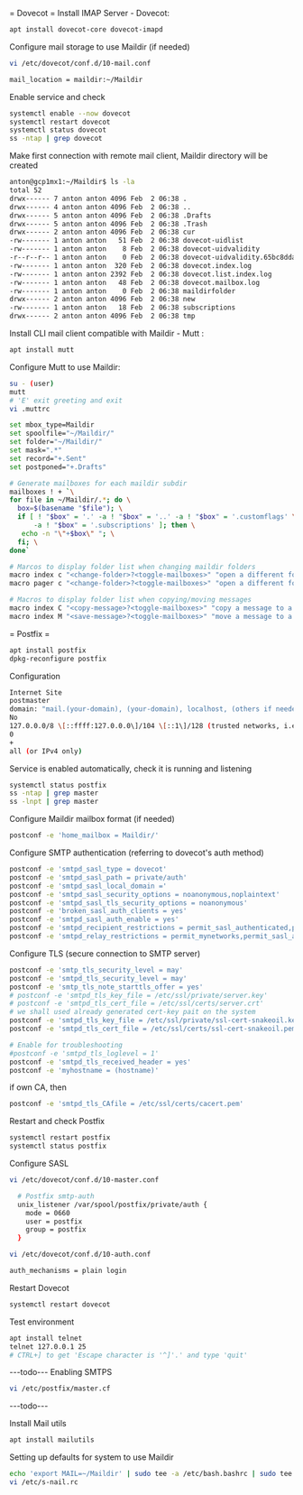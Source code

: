 = Dovecot =
Install IMAP Server - Dovecot:
```bash
apt install dovecot-core dovecot-imapd
```


Configure mail storage to use Maildir (if needed)
```bash
vi /etc/dovecot/conf.d/10-mail.conf
```
```bash
mail_location = maildir:~/Maildir
```

Enable service and check
```bash
systemctl enable --now dovecot
systemctl restart dovecot
systemctl status dovecot
ss -ntap | grep dovecot
```


Make first connection with remote mail client, Maildir directory will be created
```bash
anton@gcp1mx1:~/Maildir$ ls -la
total 52
drwx------ 7 anton anton 4096 Feb  2 06:38 .
drwx------ 4 anton anton 4096 Feb  2 06:38 ..
drwx------ 5 anton anton 4096 Feb  2 06:38 .Drafts
drwx------ 5 anton anton 4096 Feb  2 06:38 .Trash
drwx------ 2 anton anton 4096 Feb  2 06:38 cur
-rw------- 1 anton anton   51 Feb  2 06:38 dovecot-uidlist
-rw------- 1 anton anton    8 Feb  2 06:38 dovecot-uidvalidity
-r--r--r-- 1 anton anton    0 Feb  2 06:38 dovecot-uidvalidity.65bc8dda
-rw------- 1 anton anton  320 Feb  2 06:38 dovecot.index.log
-rw------- 1 anton anton 2392 Feb  2 06:38 dovecot.list.index.log
-rw------- 1 anton anton   48 Feb  2 06:38 dovecot.mailbox.log
-rw------- 1 anton anton    0 Feb  2 06:38 maildirfolder
drwx------ 2 anton anton 4096 Feb  2 06:38 new
-rw------- 1 anton anton   18 Feb  2 06:38 subscriptions
drwx------ 2 anton anton 4096 Feb  2 06:38 tmp
```


Install CLI mail client compatible with Maildir - Mutt :
```bash
apt install mutt
```
Configure Mutt to use Maildir:
```bash
su - (user)
mutt
# 'E' exit greeting and exit
vi .muttrc
```
```bash
set mbox_type=Maildir
set spoolfile="~/Maildir/"
set folder="~/Maildir/"
set mask=".*"
set record="+.Sent"
set postponed="+.Drafts"

# Generate mailboxes for each maildir subdir
mailboxes ! + `\
for file in ~/Maildir/.*; do \
  box=$(basename "$file"); \
  if [ ! "$box" = '.' -a ! "$box" = '..' -a ! "$box" = '.customflags' \
      -a ! "$box" = '.subscriptions' ]; then \
   echo -n "\"+$box\" "; \
  fi; \
done`

# Marcos to display folder list when changing maildir folders
macro index c "<change-folder>?<toggle-mailboxes>" "open a different folder"
macro pager c "<change-folder>?<toggle-mailboxes>" "open a different folder"

# Macros to display folder list when copying/moving messages
macro index C "<copy-message>?<toggle-mailboxes>" "copy a message to a mailbox"
macro index M "<save-message>?<toggle-mailboxes>" "move a message to a mailbox"
```



= Postfix =
```bash
apt install postfix
dpkg-reconfigure postfix
```
Configuration
```bash
Internet Site
postmaster
domain: "mail.(your-domain), (your-domain), localhost, (others if needed)"
No
127.0.0.0/8 \[::ffff:127.0.0.0\]/104 \[::1\]/128 (trusted networks, i.e. 192.168.0.0/24 or 10.166.0.0/20)
0
+
all (or IPv4 only)
```

Service is enabled automatically, check it is running and listening
```bash
systemctl status postfix
ss -ntap | grep master
ss -lnpt | grep master
```


Configure Maildir mailbox format (if needed)
```bash
postconf -e 'home_mailbox = Maildir/'
```

Configure SMTP authentication (referring to dovecot's auth method)
```bash
postconf -e 'smtpd_sasl_type = dovecot'
postconf -e 'smtpd_sasl_path = private/auth'
postconf -e 'smtpd_sasl_local_domain ='
postconf -e 'smtpd_sasl_security_options = noanonymous,noplaintext'
postconf -e 'smtpd_sasl_tls_security_options = noanonymous'
postconf -e 'broken_sasl_auth_clients = yes'
postconf -e 'smtpd_sasl_auth_enable = yes'
postconf -e 'smtpd_recipient_restrictions = permit_sasl_authenticated,permit_mynetworks,reject_unauth_destination'
postconf -e 'smtpd_relay_restrictions = permit_mynetworks,permit_sasl_authenticated,defer_unauth_destination'
```

Configure TLS (secure connection to SMTP server)
```bash
postconf -e 'smtp_tls_security_level = may'
postconf -e 'smtpd_tls_security_level = may'
postconf -e 'smtp_tls_note_starttls_offer = yes'
# postconf -e 'smtpd_tls_key_file = /etc/ssl/private/server.key'
# postconf -e 'smtpd_tls_cert_file = /etc/ssl/certs/server.crt'
# we shall used already generated cert-key pait on the system
postconf -e 'smtpd_tls_key_file = /etc/ssl/private/ssl-cert-snakeoil.key'
postconf -e 'smtpd_tls_cert_file = /etc/ssl/certs/ssl-cert-snakeoil.pem'

# Enable for troubleshooting
#postconf -e 'smtpd_tls_loglevel = 1'
postconf -e 'smtpd_tls_received_header = yes'
postconf -e 'myhostname = (hostname)'
```



if own CA, then
```bash
postconf -e 'smtpd_tls_CAfile = /etc/ssl/certs/cacert.pem'
```

Restart and check Postfix
```bash
systemctl restart postfix
systemctl status postfix
```


Configure SASL
```bash
vi /etc/dovecot/conf.d/10-master.conf
```
```bash
  # Postfix smtp-auth
  unix_listener /var/spool/postfix/private/auth {
    mode = 0660
    user = postfix
    group = postfix
  }
```
```bash
vi /etc/dovecot/conf.d/10-auth.conf
```
```bash
auth_mechanisms = plain login
```
Restart Dovecot
```bash
systemctl restart dovecot
```

Test environment
```bash
apt install telnet
telnet 127.0.0.1 25
# CTRL+] to get 'Escape character is '^]'.' and type 'quit'
```

---todo---
Enabling SMTPS
```bash
vi /etc/postfix/master.cf
```
---todo---



Install Mail utils
```bash
apt install mailutils
```

Setting up defaults for system to use Maildir
```bash
echo 'export MAIL=~/Maildir' | sudo tee -a /etc/bash.bashrc | sudo tee -a /etc/profile.d/mail.sh
vi /etc/s-nail.rc

```
